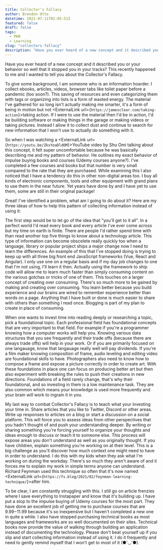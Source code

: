 ```yaml
---
title: Collector's Fallacy
author: Brendon Otto  
datetime: 2021-07-11T02:05:51Z
featured: false
draft: false
tags:
  - PKM
  - Learning
slug: "collectors-fallacy"
description: "Have you ever heard of a new concept and it described you or your behavior so well that it stopped you in your tracks?"
---
```


Have you ever heard of a new concept and it described you or your behavior so well that it stopped you in your tracks?
This recently happened to me and I wanted to tell you about the Collector's Fallacy.

To give some background, I am someone who is an information hoarder. I collect ebooks, articles, videos, browser tabs like toilet paper
before a pandemic (too soon?). This saving of resources and even categorizing them with tags or organizing into lists is a form of wasted energy.
The material I've gathered for so long isn't actually making me smarter, it's a form of being in motion but not <ExternalLink url={`https://jamesclear.com/taking-action`}>taking action</ExternalLink>.
If I were to use the material then I'd be in action, I'd be building software or making things in the garage or making videos or taking pictures. Instead
I allow it to collect dust and continue to search for new information that I won't use to actually _do_ something with it.

So when I was watching a <ExternalLink url={`https://youtu.be/ZksYoaDldOM`}>YouTube video by Shu Omi</ExternalLink> talking about this concept, it felt super uncomfortable because he was basically describing
me and my pattern of behavior. He outlines my exact behavior of impulse buying books and courses (Udemy courses anyone?). I've completed a few courses and books but that
number is very small compared to the rate that they are purchased. While examining this I also noticed that I have a tendency do this in other non-digital areas too. I buy all kinds
of electronic components, tools and other equipment with grand plans to use them in the near future. Yet years have done by and I have yet to use them, some are still in their original package!

Great! I've identified a problem, what am I going to do about it? Here are my three ideas of how to help this pattern of collecting information instead of using it:

The first step would be to let go of the idea that "you'll get to it all". In a perfect world I'd read every book and every article I've ever come across but my time on earth is finite.
There are people I'd rather spend time with than read another top five things to know about a technology article. This type of information can become obscelete really quickly too when a language, library or
popular project ships a major change now I need to learn the differences. An example of this that I've stopped doing is trying to keep up with all three big front end JavaScript frameworks
(Vue, React and Angular). I only use one on a regular basis and if my day job changes to one that I'm not using, I'll learn it then. Actually using the framework to ship code will allow me to learn much faster than
simply consuming content on the various gotchas or tricks of one of them. This touches on a larger concept of creating over consuming. There's so much more to be gained by making and creating over consuming. You learn
better because you build experience and our brains are wired to remember experience better than words on a page. Anything that I have built or done is much easier to share with others than something I read once. Blogging is part
of my plan to create in place of consuming.

When one wants to invest time into reading deeply or researching a topic, pick a foundational topic. Each professional field has foundational concepts that are very important to that field. For example if you're a programmer knowing how
a computer works will help you. Knowing various data structures that you see frequently and their trade offs (because there are always trade offs) will help in your work. Or if you are primarily focused on one langauage, know that langauage really well
will pay dividends. If you're a film maker knowing composition of frame, audio leveling and editing video are foundational skills to have. Photographers also need to know how to compose a frame and expose a picture correctly in order to create art. With these foundations
in place one can focus on producing better art but then also experiment with breaking the rules to push their creations in new directions. Foundations of a field rarely change, that's why their foundational, and so investing in them is a low maintenance task. They are also common which means your knowledge is used more frequently and your brain will work to ingrain it in you.

My last way to combat Collector's Fallacy is to teach what your investing your time in. Share articles that you like to Twitter, Discord or other areas. Write up responses to articles on a blog or start a discussion on a social platform. This will force you to assess ideas from
other perspectives that you hadn't thought of and push your understanding deeper. By writing or sharing something you're forcing yourself to organize your thoughts and ideas enough to discuss or teach it to someone else. This process will expose areas you don't understand as well as
you originally thought. If you have children, explain something you're working on at their level. This is a big challenge as you'll discover how much context one might need to have in order to understand. I do this with my kids when they ask what I'm working on during the workday. There's
so much they aren't aware of and it forces me to explain my work in simple terms anyone can understand. Richard Feynman used this technique so often that it's now named <ExternalLink url={`https://fs.blog/2021/02/feynman-learning-technique/`}>after him</ExternalLink>.

To be clear, I am constantly struggling with this. I still go on article frenzies where I save everything to Instapaper and know that it's building up. I have put a stop to the impulse buying of Udemy courses for the most part. They have done an excellent job of getting me to purchase
courses that are $9.99-$11.99 because it's so inexpensive but I haven't completed a new one in quite a while. I also have stopped purchasing technical books as most languages and frameworks are so well documented on their sites. Technical books now provide the value of walking through
building an application instead of documenting the technology. Please don't beat yourself up if you slip and start collecting information instead of using it. I do it frequently and need to gently remind myself that I won't get to most of it (●'◡'●).
